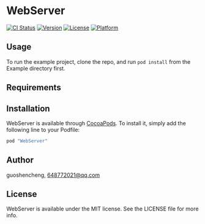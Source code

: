 # WebServer

[![CI Status](http://img.shields.io/travis/guoshencheng/WebServer.svg?style=flat)](https://travis-ci.org/guoshencheng/WebServer)
[![Version](https://img.shields.io/cocoapods/v/WebServer.svg?style=flat)](http://cocoapods.org/pods/WebServer)
[![License](https://img.shields.io/cocoapods/l/WebServer.svg?style=flat)](http://cocoapods.org/pods/WebServer)
[![Platform](https://img.shields.io/cocoapods/p/WebServer.svg?style=flat)](http://cocoapods.org/pods/WebServer)

## Usage

To run the example project, clone the repo, and run `pod install` from the Example directory first.

## Requirements

## Installation

WebServer is available through [CocoaPods](http://cocoapods.org). To install
it, simply add the following line to your Podfile:

```ruby
pod "WebServer"
```

## Author

guoshencheng, 648772021@qq.com

## License

WebServer is available under the MIT license. See the LICENSE file for more info.
